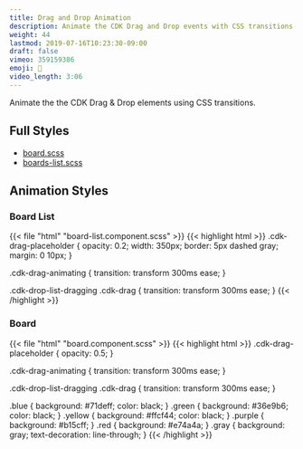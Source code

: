 ```yaml
---
title: Drag and Drop Animation
description: Animate the CDK Drag and Drop events with CSS transitions
weight: 44
lastmod: 2019-07-16T10:23:30-09:00
draft: false
vimeo: 359159386
emoji: 🍱
video_length: 3:06
---
```


Animate the the CDK Drag & Drop elements using CSS transitions.


## Full Styles

- [board.scss](https://github.com/codediodeio/angular-firestarter/blob/master/src/app/kanban/board/board.component.scss)
- [boards-list.scss](https://github.com/codediodeio/angular-firestarter/blob/master/src/app/kanban/boards-list/boards-list.component.scss)

## Animation Styles

### Board List

{{< file "html" "board-list.component.scss" >}}
{{< highlight html >}}
.cdk-drag-placeholder {
  opacity: 0.2;
  width: 350px;
  border: 5px dashed gray;
  margin: 0 10px;
}


.cdk-drag-animating {
  transition: transform 300ms ease;
}

.cdk-drop-list-dragging .cdk-drag {
  transition: transform 300ms ease;
}
{{< /highlight >}}

### Board


{{< file "html" "board.component.scss" >}}
{{< highlight html >}}
.cdk-drag-placeholder {
  opacity: 0.5;
}

.cdk-drag-animating {
  transition: transform 300ms ease;
}

.cdk-drop-list-dragging .cdk-drag {
  transition: transform 300ms ease;
}

.blue { background: #71deff; color: black; }
.green { background: #36e9b6; color: black;  }
.yellow { background: #ffcf44; color: black; }
.purple { background: #b15cff; }
.red { background: #e74a4a; }
.gray { background: gray; text-decoration: line-through; }
{{< /highlight >}}

